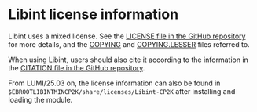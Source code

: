 # Libint license information

Libint uses a mixed license.
See the 
[LICENSE file in the GitHub repository](https://github.com/evaleev/libint/blob/master/LICENSE)
for more details, and the
[COPYING](https://github.com/evaleev/libint/blob/master/COPYING) and
[COPYING.LESSER](https://github.com/evaleev/libint/blob/master/COPYING.LESSER)
files referred to.

When using Libint, users should also cite it according to the information in the
[CITATION file in the GitHub repository](https://github.com/evaleev/libint/blob/master/CITATION).

From LUMI/25.03 on, the license information can also be found in 
`$EBROOTLIBINTMINCP2K/share/licenses/Libint-CP2K` after installing and loading the 
module.
